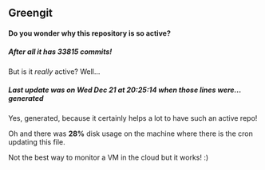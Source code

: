 ## Greengit

#### Do you wonder why this repository is so active?

##### After all it has 33815 commits!

But is it *really* active? Well...

##### Last update was on Wed Dec 21 at 20:25:14 when those lines were... generated

Yes, generated, because it certainly helps a lot to have such an active repo!

Oh and there was **28%** disk usage on the machine
where there is the cron updating this file.

Not the best way to monitor a VM in the cloud but it works! :)
